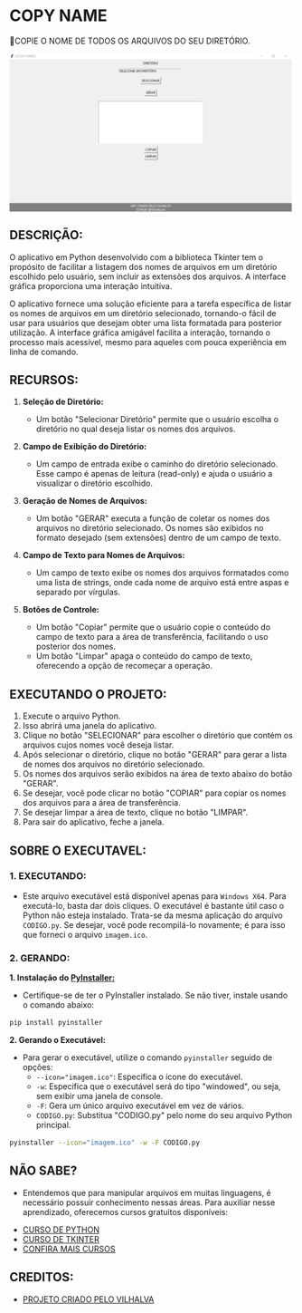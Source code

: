 # COPY NAME
🎈COPIE O NOME DE TODOS OS ARQUIVOS DO SEU DIRETÓRIO.

<img src="FOTO.png" align="center" width="500"> <br>

## DESCRIÇÃO:
O aplicativo em Python desenvolvido com a biblioteca Tkinter tem o propósito de facilitar a listagem dos nomes de arquivos em um diretório escolhido pelo usuário, sem incluir as extensões dos arquivos. A interface gráfica proporciona uma interação intuitiva. 

O aplicativo fornece uma solução eficiente para a tarefa específica de listar os nomes de arquivos em um diretório selecionado, tornando-o fácil de usar para usuários que desejam obter uma lista formatada para posterior utilização. A interface gráfica amigável facilita a interação, tornando o processo mais acessível, mesmo para aqueles com pouca experiência em linha de comando.

## RECURSOS:
1. **Seleção de Diretório:**
   - Um botão "Selecionar Diretório" permite que o usuário escolha o diretório no qual deseja listar os nomes dos arquivos.

2. **Campo de Exibição do Diretório:**
   - Um campo de entrada exibe o caminho do diretório selecionado. Esse campo é apenas de leitura (read-only) e ajuda o usuário a visualizar o diretório escolhido.

3. **Geração de Nomes de Arquivos:**
   - Um botão "GERAR" executa a função de coletar os nomes dos arquivos no diretório selecionado. Os nomes são exibidos no formato desejado (sem extensões) dentro de um campo de texto.

4. **Campo de Texto para Nomes de Arquivos:**
   - Um campo de texto exibe os nomes dos arquivos formatados como uma lista de strings, onde cada nome de arquivo está entre aspas e separado por vírgulas.

5. **Botões de Controle:**
   - Um botão "Copiar" permite que o usuário copie o conteúdo do campo de texto para a área de transferência, facilitando o uso posterior dos nomes.
   - Um botão "Limpar" apaga o conteúdo do campo de texto, oferecendo a opção de recomeçar a operação.

## EXECUTANDO O PROJETO:
1. Execute o arquivo Python.
2. Isso abrirá uma janela do aplicativo.
3. Clique no botão "SELECIONAR" para escolher o diretório que contém os arquivos cujos nomes você deseja listar.
4. Após selecionar o diretório, clique no botão "GERAR" para gerar a lista de nomes dos arquivos no diretório selecionado.
5. Os nomes dos arquivos serão exibidos na área de texto abaixo do botão "GERAR".
6. Se desejar, você pode clicar no botão "COPIAR" para copiar os nomes dos arquivos para a área de transferência.
7. Se desejar limpar a área de texto, clique no botão "LIMPAR".
8. Para sair do aplicativo, feche a janela.

## SOBRE O EXECUTAVEL:
### 1. EXECUTANDO:
- Este arquivo executável está disponível apenas para `Windows X64`. Para executá-lo, basta dar dois cliques. O executável é bastante útil caso o Python não esteja instalado. Trata-se da mesma aplicação do arquivo `CODIGO.py`. Se desejar, você pode recompilá-lo novamente; é para isso que forneci o arquivo `imagem.ico`.

### 2. GERANDO:
   **1. Instalação do [PyInstaller:](https://pyinstaller.org/en/stable/)**
   - Certifique-se de ter o PyInstaller instalado. Se não tiver, instale usando o comando abaixo:
   ```bash
   pip install pyinstaller
   ```

   **2. Gerando o Executável:**
   - Para gerar o executável, utilize o comando `pyinstaller` seguido de opções:
      - `--icon="imagem.ico"`: Especifica o ícone do executável.
      - `-w`: Especifica que o executável será do tipo "windowed", ou seja, sem exibir uma janela de console.
      - `-F`: Gera um único arquivo executável em vez de vários.
      - `CODIGO.py`: Substitua "CODIGO.py" pelo nome do seu arquivo Python principal.
   ```bash
   pyinstaller --icon="imagem.ico" -w -F CODIGO.py
   ```

## NÃO SABE?
- Entendemos que para manipular arquivos em muitas linguagens, é necessário possuir conhecimento nessas áreas. Para auxiliar nesse aprendizado, oferecemos cursos gratuitos disponíveis:
* [CURSO DE PYTHON](https://github.com/VILHALVA/CURSO-DE-PYTHON)
* [CURSO DE TKINTER](https://github.com/VILHALVA/CURSO-DE-TKINTER)
* [CONFIRA MAIS CURSOS](https://github.com/VILHALVA?tab=repositories&q=+topic:CURSO)

## CREDITOS:
- [PROJETO CRIADO PELO VILHALVA](https://github.com/VILHALVA)

